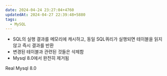 ```yaml
---
date: 2024-04-24 23:27:04+4760
updatedAt: 2024-04-27 22:39:48+5880
tags:
  - MySQL
---
```

- SQL의 실행 결과를 메모리에 캐시하고, 동일 SQL쿼리가 실행되면 테이블을 읽지 않고 즉시 결과를 반환
- 변경된 테이블과 관련된 것들은 삭제함
- Mysql 8.0에서 완전히 제거됨

Real Mysql 8.0